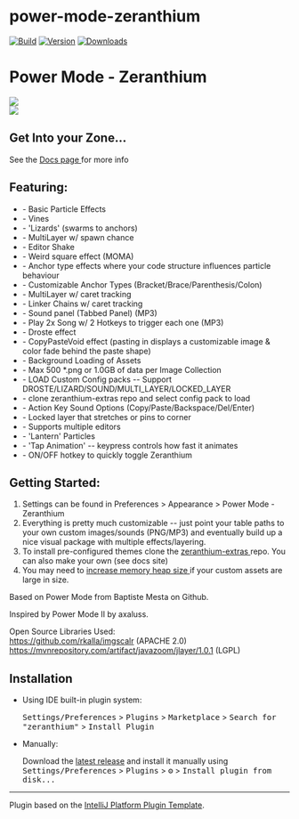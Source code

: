# power-mode-zeranthium

[![Build](https://github.com/cschar/power-mode-zeranthium/actions/workflows/run-ui-tests.yaml/badge.svg)](https://github.com/cschar/power-mode-zeranthium/actions/workflows/run-ui-tests.yaml)
[![Version](https://img.shields.io/jetbrains/plugin/v/13176-power-mode--zeranthium.svg)](https://plugins.jetbrains.com/plugin/13176-power-mode--zeranthium)
[![Downloads](https://img.shields.io/jetbrains/plugin/d/13176-power-mode--zeranthium.svg)](https://plugins.jetbrains.com/plugin/13176-power-mode--zeranthium)


<!-- Plugin description -->
<h1>Power Mode - Zeranthium </h1>
<img src="https://user-images.githubusercontent.com/296551/63473991-68b52400-c445-11e9-84dc-e2e5269729d8.png" />
<br/>
<img src="https://user-images.githubusercontent.com/296551/86540558-4ea4f880-bed4-11ea-830b-5e3bf25e0cb1.gif" />
<br/>

<h2> Get Into your Zone... </h2>

<p> See the <a href="https://cschar.github.io/power-mode-zeranthium/"> Docs page </a> for more info </p>
<h2>Featuring:</h2>


<ul>
  <li>- Basic Particle Effects </li>
  <li>- Vines </li>
  <li>- 'Lizards' (swarms to anchors)</li>
  <li>- MultiLayer w/ spawn chance</li>
  <li>- Editor Shake </li>
  <li>- Weird square effect (MOMA)</li>
  <li>- Anchor type effects where your code structure influences particle behaviour</li>
  <li>- Customizable Anchor Types (Bracket/Brace/Parenthesis/Colon)</li>
  <li>- MultiLayer w/ caret tracking</li>
  <li>- Linker Chains w/ caret tracking</li>
  <li>- Sound panel (Tabbed Panel)  (MP3)</li>
  <li>- Play 2x Song w/ 2 Hotkeys to trigger each one (MP3)</li>
  <li>- Droste effect</li>
  <li>- CopyPasteVoid effect (pasting in displays a customizable image & color fade behind the paste shape)</li>
  <li>- Background Loading of Assets</li>
  <li>- Max 500 *.png or 1.0GB of data per Image Collection</li>
  <li>- LOAD Custom Config packs -- Support DROSTE/LIZARD/SOUND/MULTI_LAYER/LOCKED_LAYER</li>
  <li>- clone zeranthium-extras repo and select config pack to load</li>
  <li>- Action Key Sound Options (Copy/Paste/Backspace/Del/Enter)</li>
  <li>- Locked layer that stretches or pins to corner</li>
  <li>- Supports multiple editors</li>
  <li>- 'Lantern' Particles</li>
  <li>- 'Tap Animation' -- keypress controls how fast it animates</li>
  <li>- ON/OFF hotkey to quickly toggle Zeranthium</li>
</ul>
<h2>Getting Started: </h2>
<ol>
    <li> Settings can be found in Preferences > Appearance > Power Mode - Zeranthium </li>
    <li> Everything is pretty much customizable -- just point your table paths to your own custom images/sounds (PNG/MP3)
     and eventually build up a nice visual package with multiple effects/layering. </li>
    <li> To install pre-configured themes clone the
        <a href="https://github.com/powermode-zeranthium/zeranthium-extras-vol1"> zeranthium-extras </a> repo.
        You can also make your own (see docs site)
    </li>
    <li> You may need to
 <a href="https://www.jetbrains.com/help/idea/increasing-memory-heap.html"> increase memory heap size </a>
     if your custom assets are large in size.
    </li>
</ol>


<p>Based on Power Mode from Baptiste Mesta on Github.</p>
<p>Inspired by Power Mode II by axaluss.</p>


<!-- Plugin description end -->

Open Source Libraries Used: \
https://github.com/rkalla/imgscalr  (APACHE 2.0)\
https://mvnrepository.com/artifact/javazoom/jlayer/1.0.1 (LGPL)

## Installation

- Using IDE built-in plugin system:
  
  <kbd>Settings/Preferences</kbd> > <kbd>Plugins</kbd> > <kbd>Marketplace</kbd> > <kbd>Search for "zeranthium"</kbd> >
  <kbd>Install Plugin</kbd>
  
- Manually:

  Download the [latest release](https://github.com/cschar/power-mode-zeranthium/releases/latest) and install it manually using
  <kbd>Settings/Preferences</kbd> > <kbd>Plugins</kbd> > <kbd>⚙️</kbd> > <kbd>Install plugin from disk...</kbd>


---
Plugin based on the [IntelliJ Platform Plugin Template][template].

[template]: https://github.com/JetBrains/intellij-platform-plugin-template
